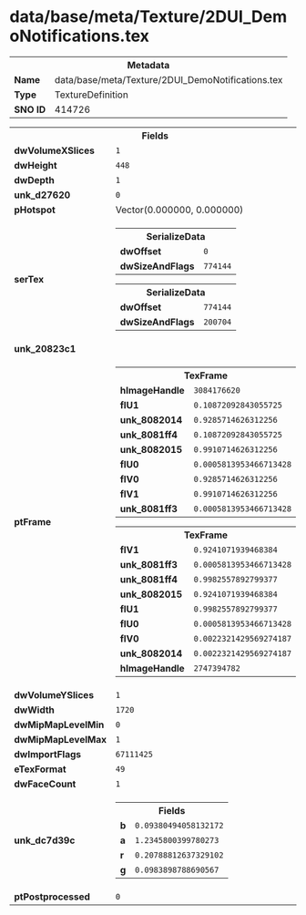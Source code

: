<h1>data/base/meta/Texture/2DUI_DemoNotifications.tex</h1><table><tr><th colspan="100%">Metadata</th></tr><tr><td><b>Name</b></td><td>data/base/meta/Texture/2DUI_DemoNotifications.tex</td></tr><tr><td><b>Type</b></td><td>TextureDefinition</td></tr><tr><td><b>SNO ID</b></td><td>414726</td></tr></table>

<table><tr><th colspan="100%">Fields</th></tr><tr><td><b>dwVolumeXSlices</b></td><td><code>1</code></td></tr><tr><td><b>dwHeight</b></td><td><code>448</code></td></tr><tr><td><b>dwDepth</b></td><td><code>1</code></td></tr><tr><td><b>unk_d27620</b></td><td><code>0</code></td></tr><tr><td><b>pHotspot</b></td><td>Vector(0.000000, 0.000000)</td></tr><tr><td><b>serTex</b></td><td><table><tr><th colspan="100%">SerializeData</th></tr><tr><td><b>dwOffset</b></td><td><code>0</code></td></tr><tr><td><b>dwSizeAndFlags</b></td><td><code>774144</code></td></tr></table>


<table><tr><th colspan="100%">SerializeData</th></tr><tr><td><b>dwOffset</b></td><td><code>774144</code></td></tr><tr><td><b>dwSizeAndFlags</b></td><td><code>200704</code></td></tr></table>


</td></tr><tr><td><b>unk_20823c1</b></td><td></td></tr><tr><td><b>ptFrame</b></td><td><table><tr><th colspan="100%">TexFrame</th></tr><tr><td><b>hImageHandle</b></td><td><code>3084176620</code></td></tr><tr><td><b>flU1</b></td><td><code>0.10872092843055725</code></td></tr><tr><td><b>unk_8082014</b></td><td><code>0.9285714626312256</code></td></tr><tr><td><b>unk_8081ff4</b></td><td><code>0.10872092843055725</code></td></tr><tr><td><b>unk_8082015</b></td><td><code>0.9910714626312256</code></td></tr><tr><td><b>flU0</b></td><td><code>0.0005813953466713428</code></td></tr><tr><td><b>flV0</b></td><td><code>0.9285714626312256</code></td></tr><tr><td><b>flV1</b></td><td><code>0.9910714626312256</code></td></tr><tr><td><b>unk_8081ff3</b></td><td><code>0.0005813953466713428</code></td></tr></table>


<table><tr><th colspan="100%">TexFrame</th></tr><tr><td><b>flV1</b></td><td><code>0.9241071939468384</code></td></tr><tr><td><b>unk_8081ff3</b></td><td><code>0.0005813953466713428</code></td></tr><tr><td><b>unk_8081ff4</b></td><td><code>0.9982557892799377</code></td></tr><tr><td><b>unk_8082015</b></td><td><code>0.9241071939468384</code></td></tr><tr><td><b>flU1</b></td><td><code>0.9982557892799377</code></td></tr><tr><td><b>flU0</b></td><td><code>0.0005813953466713428</code></td></tr><tr><td><b>flV0</b></td><td><code>0.0022321429569274187</code></td></tr><tr><td><b>unk_8082014</b></td><td><code>0.0022321429569274187</code></td></tr><tr><td><b>hImageHandle</b></td><td><code>2747394782</code></td></tr></table>


</td></tr><tr><td><b>dwVolumeYSlices</b></td><td><code>1</code></td></tr><tr><td><b>dwWidth</b></td><td><code>1720</code></td></tr><tr><td><b>dwMipMapLevelMin</b></td><td><code>0</code></td></tr><tr><td><b>dwMipMapLevelMax</b></td><td><code>1</code></td></tr><tr><td><b>dwImportFlags</b></td><td><code>67111425</code></td></tr><tr><td><b>eTexFormat</b></td><td><code>49</code></td></tr><tr><td><b>dwFaceCount</b></td><td><code>1</code></td></tr><tr><td><b>unk_dc7d39c</b></td><td><table><tr><th colspan="100%">Fields</th></tr><tr><td><b>b</b></td><td><code>0.09380494058132172</code></td></tr><tr><td><b>a</b></td><td><code>1.2345800399780273</code></td></tr><tr><td><b>r</b></td><td><code>0.20788812637329102</code></td></tr><tr><td><b>g</b></td><td><code>0.0983898788690567</code></td></tr></table>

</td></tr><tr><td><b>ptPostprocessed</b></td><td><code>0</code></td></tr></table>

